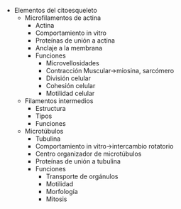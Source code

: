 - Elementos del citoesqueleto
	- Microfilamentos de actina
		- Actina
		- Comportamiento in vitro
		- Proteínas de unión a actina
		- Anclaje a la membrana
		- Funciones
			- Microvellosidades
			- Contracción Muscular→miosina, sarcómero
			- División celular
			- Cohesión celular
			- Motilidad celular
	- Filamentos intermedios
		- Estructura
		- Tipos
		- Funciones
	- Microtúbulos
		- Tubulina
		- Comportamiento in vitro→intercambio rotatorio
		- Centro organizador de microtúbulos
		- Proteínas de unión a tubulina
		- Funciones
			- Transporte de orgánulos
			- Motilidad
			- Morfología
			- Mitosis